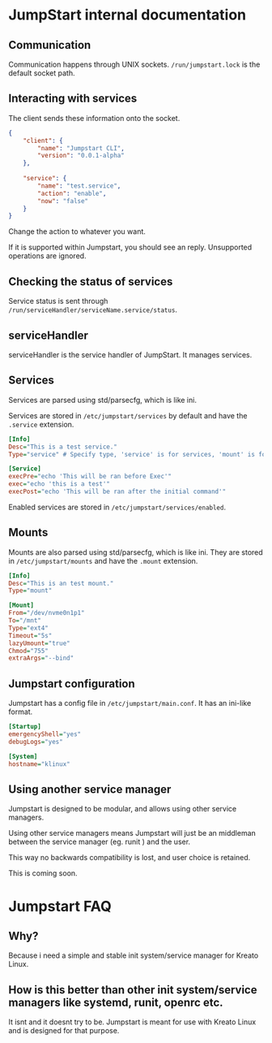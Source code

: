 # JumpStart internal documentation

## Communication
Communication happens through UNIX sockets. `/run/jumpstart.lock` is the default socket path.

## Interacting with services

The client sends these information onto the socket.

```json
{
    "client": {
        "name": "Jumpstart CLI",
        "version": "0.0.1-alpha"
    },
    
    "service": {
        "name": "test.service",
        "action": "enable",
        "now": "false"
    }    
}
```


Change the action to whatever you want.

If it is supported within Jumpstart, you should see an reply. Unsupported operations are ignored.

## Checking the status of services
Service status is sent through `/run/serviceHandler/serviceName.service/status`.

## serviceHandler
serviceHandler is the service handler of JumpStart. It manages services.

## Services
Services are parsed using std/parsecfg, which is like ini.

Services are stored in `/etc/jumpstart/services` by default and have the `.service` extension.

```ini
[Info]
Desc="This is a test service."
Type="service" # Specify type, 'service' is for services, 'mount' is for mounting

[Service]
execPre="echo 'This will be ran before Exec'"
exec="echo 'this is a test'"
execPost="echo 'This will be ran after the initial command'"
```

Enabled services are stored in `/etc/jumpstart/services/enabled`.

## Mounts
Mounts are also parsed using std/parsecfg, which is like ini.
They are stored in `/etc/jumpstart/mounts` and have the `.mount` extension.

```ini
[Info]
Desc="This is an test mount."
Type="mount"

[Mount]
From="/dev/nvme0n1p1"
To="/mnt"
Type="ext4"
Timeout="5s"
lazyUmount="true"
Chmod="755"
extraArgs="--bind"
```


## Jumpstart configuration
Jumpstart has a config file in `/etc/jumpstart/main.conf`. It has an ini-like format.

```ini
[Startup]
emergencyShell="yes"
debugLogs="yes"

[System]
hostname="klinux"
```


## Using another service manager
Jumpstart is designed to be modular, and allows using other service managers.

Using other service managers means Jumpstart will just be an middleman between the service manager (eg. runit ) and the user.

This way no backwards compatibility is lost, and user choice is retained.

This is coming soon.

# Jumpstart FAQ

## Why?
Because i need a simple and stable init system/service manager for Kreato Linux.

## How is this better than other init system/service managers like systemd, runit, openrc etc.
It isnt and it doesnt try to be. Jumpstart is meant for use with Kreato Linux and is designed for that purpose.

